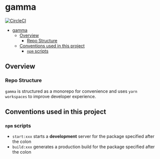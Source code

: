 # gamma

[![CircleCI](https://circleci.com/gh/peterschussheim/gamma.svg?style=svg)](https://circleci.com/gh/peterschussheim/gamma)
- [gamma](#gamma)
  - [Overview](#overview)
    - [Repo Structure](#repo-structure)
  - [Conventions used in this project](#conventions-used-in-this-project)
    - [`npm` scripts](#npm-scripts)

## Overview

### Repo Structure

`gamma` is structured as a monorepo for convenience and uses `yarn workspaces` to improve developer experience.

## Conventions used in this project

### `npm` scripts

- `start:xxx` starts a **development** server for the package specified after the colon
- `build:xxx` generates a production build for the package specified after the colon


